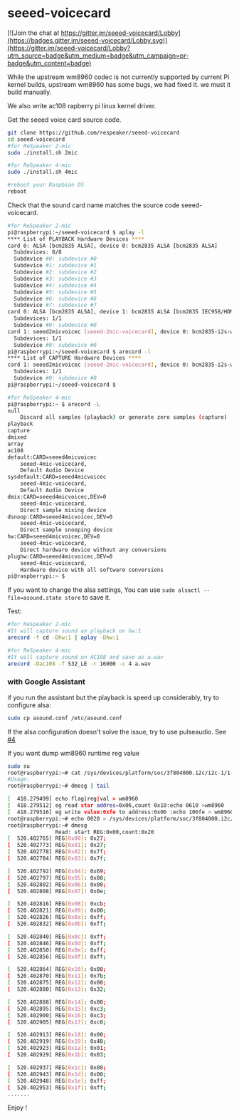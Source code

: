 # seeed-voicecard

[![Join the chat at https://gitter.im/seeed-voicecard/Lobby](https://badges.gitter.im/seeed-voicecard/Lobby.svg)](https://gitter.im/seeed-voicecard/Lobby?utm_source=badge&utm_medium=badge&utm_campaign=pr-badge&utm_content=badge)

While the upstream wm8960 codec is not currently supported by current Pi kernel builds, upstream wm8960 has some bugs, we had fixed it. we must it build manually.

We also write ac108 rapberry pi linux kernel driver.

Get the seeed voice card source code.
```bash
git clone https://github.com/respeaker/seeed-voicecard
cd seeed-voicecard
#for ReSpeaker 2-mic
sudo ./install.sh 2mic

#for ReSpeaker 4-mic
sudo ./install.sh 4mic

#reboot your Raspbian OS
reboot
```

Check that the sound card name matches the source code seeed-voicecard.

```bash
#for ReSpeaker 2-mic
pi@raspberrypi:~/seeed-voicecard $ aplay -l
**** List of PLAYBACK Hardware Devices ****
card 0: ALSA [bcm2835 ALSA], device 0: bcm2835 ALSA [bcm2835 ALSA]
  Subdevices: 8/8
  Subdevice #0: subdevice #0
  Subdevice #1: subdevice #1
  Subdevice #2: subdevice #2
  Subdevice #3: subdevice #3
  Subdevice #4: subdevice #4
  Subdevice #5: subdevice #5
  Subdevice #6: subdevice #6
  Subdevice #7: subdevice #7
card 0: ALSA [bcm2835 ALSA], device 1: bcm2835 ALSA [bcm2835 IEC958/HDMI]
  Subdevices: 1/1
  Subdevice #0: subdevice #0
card 1: seeed2micvoicec [seeed-2mic-voicecard], device 0: bcm2835-i2s-wm8960-hifi wm8960-hifi-0 []
  Subdevices: 1/1
  Subdevice #0: subdevice #0
pi@raspberrypi:~/seeed-voicecard $ arecord -l
**** List of CAPTURE Hardware Devices ****
card 1: seeed2micvoicec [seeed-2mic-voicecard], device 0: bcm2835-i2s-wm8960-hifi wm8960-hifi-0 []
  Subdevices: 1/1
  Subdevice #0: subdevice #0
pi@raspberrypi:~/seeed-voicecard $ 
```

```bash
#for ReSpeaker 4-mic
pi@raspberrypi:~ $ arecord -L
null
    Discard all samples (playback) or generate zero samples (capture)
playback
capture
dmixed
array
ac108
default:CARD=seeed4micvoicec
    seeed-4mic-voicecard, 
    Default Audio Device
sysdefault:CARD=seeed4micvoicec
    seeed-4mic-voicecard, 
    Default Audio Device
dmix:CARD=seeed4micvoicec,DEV=0
    seeed-4mic-voicecard, 
    Direct sample mixing device
dsnoop:CARD=seeed4micvoicec,DEV=0
    seeed-4mic-voicecard, 
    Direct sample snooping device
hw:CARD=seeed4micvoicec,DEV=0
    seeed-4mic-voicecard, 
    Direct hardware device without any conversions
plughw:CARD=seeed4micvoicec,DEV=0
    seeed-4mic-voicecard, 
    Hardware device with all software conversions
pi@raspberrypi:~ $ 
```
If you want to change the alsa settings, You can use `sudo alsactl --file=asound.state store` to save it.

Test:
```bash
#for ReSpeaker 2-mic
#It will capture sound an playback on hw:1
arecord -f cd -Dhw:1 | aplay -Dhw:1
```

```bash
#for ReSpeaker 4-mic
#It will capture sound on AC108 and save as a.wav
arecord -Dac108 -f S32_LE -r 16000 -c 4 a.wav
```

### with Google Assistant
if you run the assistant but the playback is speed up considerably, try to configure alsa:

```bash
sudo cp asound.conf /etc/asound.conf
```

If the alsa configuration doesn't solve the issue, try to use pulseaudio. See [#4](https://github.com/respeaker/seeed-voicecard/issues/4)


If you want dump wm8960 runtime reg value
```bash
sudo su
root@raspberrypi:~# cat /sys/devices/platform/soc/3f804000.i2c/i2c-1/1-001a/wm8960_debug/wm8960
#Usage:
root@raspberrypi:~# dmesg | tail

[  418.279499] echo flag|reg|val > wm8960
[  418.279512] eg read star addres=0x06,count 0x10:echo 0610 >wm8960
[  418.279516] eg write value:0xfe to address:0x06 :echo 106fe > wm8960
root@raspberrypi:~# echo 0020 > /sys/devices/platform/soc/3f804000.i2c/i2c-1/1-001a/wm8960_debug/wm8960
root@raspberrypi:~# dmesg 
               Read: start REG:0x00,count:0x20
[  520.402765] REG[0x00]: 0x27;  
[  520.402773] REG[0x01]: 0x27;  
[  520.402778] REG[0x02]: 0x7f;  
[  520.402784] REG[0x03]: 0x7f;  

[  520.402792] REG[0x04]: 0x69;  
[  520.402797] REG[0x05]: 0x08;  
[  520.402802] REG[0x06]: 0x00;  
[  520.402808] REG[0x07]: 0x0e;  

[  520.402816] REG[0x08]: 0xcb;  
[  520.402821] REG[0x09]: 0x00;  
[  520.402826] REG[0x0a]: 0xff;  
[  520.402832] REG[0x0b]: 0xff;  

[  520.402840] REG[0x0c]: 0xff;  
[  520.402846] REG[0x0d]: 0xff;  
[  520.402850] REG[0x0e]: 0xff;  
[  520.402856] REG[0x0f]: 0xff;  

[  520.402864] REG[0x10]: 0x00;  
[  520.402870] REG[0x11]: 0x7b;  
[  520.402875] REG[0x12]: 0x00;  
[  520.402880] REG[0x13]: 0x32;  

[  520.402888] REG[0x14]: 0x00;  
[  520.402895] REG[0x15]: 0xc3;  
[  520.402900] REG[0x16]: 0xc3;  
[  520.402905] REG[0x17]: 0xc0;  

[  520.402913] REG[0x18]: 0x00;  
[  520.402919] REG[0x19]: 0x40;  
[  520.402923] REG[0x1a]: 0x01;  
[  520.402929] REG[0x1b]: 0x03;  

[  520.402937] REG[0x1c]: 0x08;  
[  520.402943] REG[0x1d]: 0x00;  
[  520.402948] REG[0x1e]: 0xff;  
[  520.402953] REG[0x1f]: 0xff;
.......

```

Enjoy !
